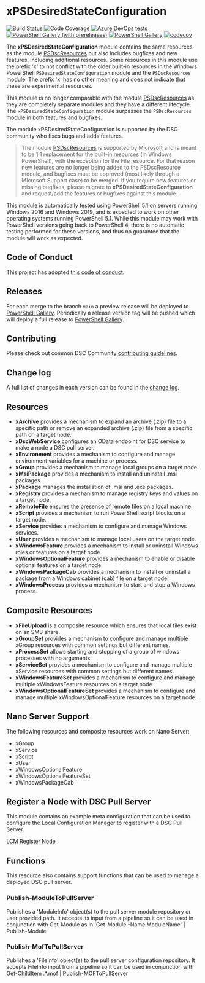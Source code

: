 # xPSDesiredStateConfiguration

[![Build Status](https://dev.azure.com/dsccommunity/xPSDesiredStateConfiguration/_apis/build/status/dsccommunity.xPSDesiredStateConfiguration?branchName=main)](https://dev.azure.com/dsccommunity/xPSDesiredStateConfiguration/_build/latest?definitionId=8&branchName=main)
![Code Coverage](https://img.shields.io/azure-devops/coverage/dsccommunity/xPSDesiredStateConfiguration/8/main)
[![Azure DevOps tests](https://img.shields.io/azure-devops/tests/dsccommunity/xPSDesiredStateConfiguration/8/main)](https://dsccommunity.visualstudio.com/xPSDesiredStateConfiguration/_test/analytics?definitionId=8&contextType=build)
[![PowerShell Gallery (with prereleases)](https://img.shields.io/powershellgallery/vpre/xPSDesiredStateConfiguration?label=xPSDesiredStateConfiguration%20Preview)](https://www.powershellgallery.com/packages/xPSDesiredStateConfiguration/)
[![PowerShell Gallery](https://img.shields.io/powershellgallery/v/xPSDesiredStateConfiguration?label=xPSDesiredStateConfiguration)](https://www.powershellgallery.com/packages/xPSDesiredStateConfiguration/)
[![codecov](https://codecov.io/gh/dsccommunity/xPSDesiredStateConfiguration/branch/main/graph/badge.svg)](https://codecov.io/gh/dsccommunity/xPSDesiredStateConfiguration)

The **xPSDesiredStateConfiguration** module contains the same resources as
the module [PSDscResources](https://github.com/PowerShell/PSDscResources)
but also includes bugfixes and new features, including additional resources.
Some resources in this module use the prefix 'x' to not conflict with the
older built-in resources in the Windows PowerShell `PSDesiredStateConfiguration`
module and the `PSDscResources` module. The prefix 'x' has no other
meaning and does not indicate that these are experimental resources.

This module is no longer comparable with the module [PSDscResources](https://github.com/PowerShell/PSDscResources)
as they are completely separate modules and they have a different lifecycle.
The `xPSDesiredStateConfiguration` module surpasses the `PSDscResources`
module in both features and bugfixes.

The module xPSDesiredStateConfiguration is supported by the DSC community
who fixes bugs and adds features.

> The module [PSDscResources](https://github.com/PowerShell/PSDscResources)
> is supported by Microsoft and is meant to be 1:1 replacement for the
> built-in resources (in Windows PowerShell), with the exception for the
> File resource. For that reason new features are no longer being added to
> the PSDscResource module, and bugfixes must be approved (most likely through
> a Microsoft Support case) to be merged. If you require new features or
> missing bugfixes, please migrate to **xPSDesiredStateConfiguration** and
> request/add the features or bugfixes against this module.

This module is automatically tested using PowerShell 5.1 on servers running
Windows 2016 and Windows 2019, and is expected to work on other operating
systems running PowerShell 5.1. While this module may work with PowerShell
versions going back to PowerShell 4, there is no automatic testing performed
for these versions, and thus no guarantee that the module will work as
expected.

## Code of Conduct

This project has adopted [this code of conduct](CODE_OF_CONDUCT.md).

## Releases

For each merge to the branch `main` a preview release will be
deployed to [PowerShell Gallery](https://www.powershellgallery.com/).
Periodically a release version tag will be pushed which will deploy a
full release to [PowerShell Gallery](https://www.powershellgallery.com/).

## Contributing

Please check out common DSC Community [contributing guidelines](https://dsccommunity.org/guidelines/contributing).

## Change log

A full list of changes in each version can be found in the [change log](CHANGELOG.md).

## Resources

- **xArchive** provides a mechanism to expand an archive (.zip) file to a
  specific path or remove an expanded archive (.zip) file from a specific path
  on a target node.
- **xDscWebService** configures an OData endpoint for DSC service to make a
  node a DSC pull server.
- **xEnvironment** provides a mechanism to configure and manage environment
  variables for a machine or process.
- **xGroup** provides a mechanism to manage local groups on a target node.
- **xMsiPackage** provides a mechanism to install and uninstall .msi packages.
- **xPackage** manages the installation of .msi and .exe packages.
- **xRegistry** provides a mechanism to manage registry keys and values on a
  target node.
- **xRemoteFile** ensures the presence of remote files on a local machine.
- **xScript** provides a mechanism to run PowerShell script blocks on a target
  node.
- **xService** provides a mechanism to configure and manage Windows services.
- **xUser** provides a mechanism to manage local users on the target node.
- **xWindowsFeature** provides a mechanism to install or uninstall Windows
  roles or features on a target node.
- **xWindowsOptionalFeature** provides a mechanism to enable or disable
  optional features on a target node.
- **xWindowsPackageCab** provides a mechanism to install or uninstall a package
  from a Windows cabinet (cab) file on a target node.
- **xWindowsProcess** provides a mechanism to start and stop a Windows process.

## Composite Resources

- **xFileUpload** is a composite resource which ensures that local files exist
  on an SMB share.
- **xGroupSet** provides a mechanism to configure and manage multiple xGroup
  resources with common settings but different names.
- **xProcessSet** allows starting and stopping of a group of windows processes
  with no arguments.
- **xServiceSet** provides a mechanism to configure and manage multiple
  xService resources with common settings but different names.
- **xWindowsFeatureSet** provides a mechanism to configure and manage multiple
  xWindowsFeature resources on a target node.
- **xWindowsOptionalFeatureSet** provides a mechanism to configure and manage
  multiple xWindowsOptionalFeature resources on a target node.

## Nano Server Support

The following resources and composite resources work on Nano Server:

- xGroup
- xService
- xScript
- xUser
- xWindowsOptionalFeature
- xWindowsOptionalFeatureSet
- xWindowsPackageCab

## Register a Node with DSC Pull Server

This module contains an example meta configuration that can be used to configure
the Local Configuration Manager to register with a DSC Pull Server.

[LCM Register Node](\source\Examples\LCM\1-LCM_RegisterNode_Config.ps1)

## Functions

This resource also contains support functions that can be used to manage a deployed
DSC pull server.

### Publish-ModuleToPullServer

Publishes a 'ModuleInfo' object(s) to the pull server module repository or user
provided path. It accepts its input from a pipeline so it can be used in
conjunction with Get-Module as in 'Get-Module -Name ModuleName' |
Publish-Module

### Publish-MofToPullServer

Publishes a 'FileInfo' object(s) to the pull server configuration repository. It
accepts FileInfo input from a pipeline so it can be used in conjunction with
Get-ChildItem .*.mof | Publish-MOFToPullServer
